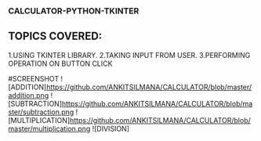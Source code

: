 ### CALCULATOR-PYTHON-TKINTER

## TOPICS COVERED:
1.USING TKINTER LIBRARY.
2.TAKING INPUT FROM USER.
3.PERFORMING OPERATION ON BUTTON CLICK

#SCREENSHOT
![ADDITION]https://github.com/ANKITSILMANA/CALCULATOR/blob/master/addition.png
![SUBTRACTION]https://github.com/ANKITSILMANA/CALCULATOR/blob/master/subtraction.png
![MULTIPLICATION]https://github.com/ANKITSILMANA/CALCULATOR/blob/master/multiplication.png
![DIVISION]
